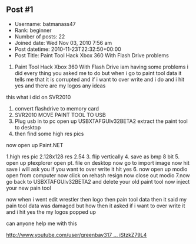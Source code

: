 ## Post #1
- Username: batmanass47
- Rank: beginner
- Number of posts: 22
- Joined date: Wed Nov 03, 2010 7:56 am
- Post datetime: 2010-11-23T22:32:50+00:00
- Post Title: Paint Tool Hack Xbox 360 With Flash Drive problems

1. Paint Tool Hack Xbox 360 With Flash Drive iam having some problems i did every thing you asked me to do but when i go to paint tool data it tells me that it is corrupted and if i want to over write and i do and i hit yes and there are my logos any ideas


this what i did on SVR2010

1. convert flashdrive to memory card
2. SVR2010 MOVE PAINT TOOL TO USB
3. Plug usb in to pc open up USBXTAFGUIv32BETA2 extract the paint tool to desktop
4. then find some high res pics


now open up Paint.NET

1.high res pic
2.128x128 res 2.54
3. flip vertically
4. save as bmp 8 bit
5. open up ptexplorer open pt. file on desktop now go to import image now hit save i will ask you if you want to over write it hit yes
6. now open up modio open from computer now click on rehash resign now close out modio
7.now go back to USBXTAFGUIv32BETA2
and delete your old paint tool now inject your new pain tool


now when i went edit wrestler then logo then pain tool data then it said my pain tool data was damaged but how then it asked if i want to over write it and i hit yes the my logos popped up

can anyone help me with this 


[http://www.youtube.com/user/greenbay317 ... iStzkZ79L4](http://www.youtube.com/user/greenbay317?feature=mhum#p/a/f/2/giStzkZ79L4)
